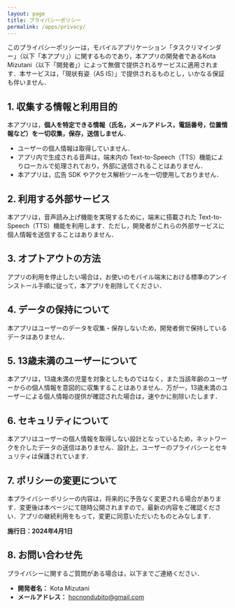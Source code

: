 ```yaml
---
layout: page
title: プライバシーポリシー
permalink: /apps/privacy/
---
```


このプライバシーポリシーは，モバイルアプリケーション「タスクリマインダー」（以下「本アプリ」）に関するものであり，本アプリの開発者であるKota Mizutani（以下「開発者」）によって無償で提供されるサービスに適用されます．本サービスは，「現状有姿（AS IS）」で提供されるものとし，いかなる保証も伴いません．

## 1. 収集する情報と利用目的

本アプリは，**個人を特定できる情報（氏名，メールアドレス，電話番号，位置情報など）を一切収集，保存，送信しません**．

- ユーザーの個人情報は取得していません．
- アプリ内で生成される音声は，端末内の Text-to-Speech（TTS）機能によりローカルで処理されており，外部に送信されることはありません．
- 本アプリは，広告 SDK やアクセス解析ツールを一切使用しておりません．

## 2. 利用する外部サービス

本アプリは，音声読み上げ機能を実現するために，端末に搭載された Text-to-Speech（TTS）機能を利用します．ただし，開発者がこれらの外部サービスに個人情報を送信することはありません．

## 3. オプトアウトの方法

アプリの利用を停止したい場合は，お使いのモバイル端末における標準のアンインストール手順に従って，本アプリを削除してください．

## 4. データの保持について

本アプリはユーザーのデータを収集・保存しないため，開発者側で保持しているデータはありません．

## 5. 13歳未満のユーザーについて

本アプリは，13歳未満の児童を対象としたものではなく，また当該年齢のユーザーからの個人情報を意図的に収集することはありません．万が一，13歳未満のユーザーによる個人情報の提供が確認された場合は，速やかに削除いたします．

## 6. セキュリティについて

本アプリはユーザーの個人情報を取得しない設計となっているため，ネットワークを介したデータの送信はありません．設計上，ユーザーのプライバシーとセキュリティは保護されています．

## 7. ポリシーの変更について

本プライバシーポリシーの内容は，将来的に予告なく変更される場合があります．変更後は本ページにて随時公開されますので，最新の内容をご確認ください．アプリの継続利用をもって，変更に同意いただいたものとみなします．

**施行日：2024年4月1日**

## 8. お問い合わせ先

プライバシーに関するご質問がある場合は，以下までご連絡ください．

- **開発者名：** Kota Mizutani
- **メールアドレス：** hocnondubito@gmail.com
